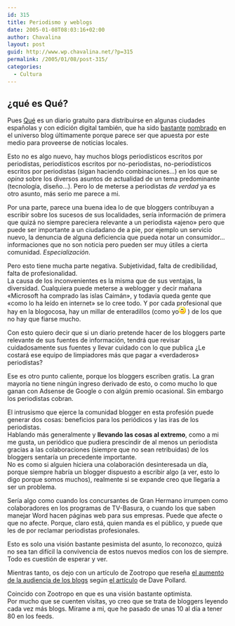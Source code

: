 ```yaml
---
id: 315
title: Periodismo y weblogs
date: 2005-01-08T08:03:16+02:00
author: Chavalina
layout: post
guid: http://www.wp.chavalina.net/?p=315
permalink: /2005/01/08/post-315/
categories:
  - Cultura
---
```

## ¿qué es Qué?

Pues <a href="http://periodistas21.blogspot.com/2004/11/as-ser-qu.html" target="_blank">Qué</a> es un diario gratuito para distribuirse en algunas ciudades españolas y con edición digital también, que ha sido <a href="http://tintachina.com/archivo/que.php" target="_blank">bastante</a> <a href="http://www.error500.net/modules/news/article.php?storyid=1151" target="_blank">nombrado</a> en el universo blog últimamente porque parece ser que apuesta por este medio para proveerse de noticias locales.

Esto no es algo nuevo, hay muchos blogs periodísticos escritos por periodistas, periodísticos escritos por no-periodistas, no-periodísticos escritos por periodistas (sigan haciendo combinaciones…) en los que se _opina_ sobre los diversos asuntos de actualidad de un tema predominante (tecnología, diseño…). Pero lo de meterse a periodistas _de verdad_ ya es otro asunto, más serio me parece a mi.

Por una parte, parece una buena idea lo de que bloggers contribuyan a escribir sobre los sucesos de sus localidades, sería información de primera que quizá no siempre pareciera relevante a un periodista «ajeno» pero que puede ser importante a un ciudadano de a pie, por ejemplo un servicio nuevo, la denuncia de alguna deficiencia que pueda notar un consumidor… informaciones que no son noticia pero pueden ser muy útiles a cierta comunidad. _Especialización_.

Pero esto tiene mucha parte negativa. Subjetividad, falta de credibilidad, falta de profesionalidad.  
La causa de los inconvenientes es la misma que de sus ventajas, la diversidad. Cualquiera puede meterse a weblogger y decir mañana «Microsoft ha comprado las islas Caimán», y todavía queda gente que «como lo ha leído en internet» se lo cree todo. Y por cada profesional que hay en la blogocosa, hay un millar de enteradillos (como yo![emo](/imagenes/emoticonos/sonrisa.gif) ) de los que no hay que fiarse mucho.

Con esto quiero decir que si un diario pretende hacer de los bloggers parte relevante de sus fuentes de información, tendrá que revisar cuidadosamente sus fuentes y llevar cuidado con lo que publica ¿Le costará ese equipo de limpiadores más que pagar a «verdaderos» periodistas?

Ese es otro punto caliente, porque los bloggers escriben gratis. La gran mayoría no tiene ningún ingreso derivado de esto, o como mucho lo que ganan con Adsense de Google o con algún premio ocasional. Sin embargo los periodistas cobran.

El intrusismo que ejerce la comunidad blogger en esta profesión puede generar dos cosas: beneficios para los periódicos y las iras de los periodistas.  
Hablando más generalmente y **llevando las cosas al extremo**, como a mi me gusta, un periódico que pudiera prescindir de al menos un periodista gracias a las colaboraciones (siempre que no sean retribuidas) de los bloggers sentaría un precedente importante.  
No es como si alguien hiciera una colaboración desinteresada un día, porque siempre habría un blogger dispuesto a escribir algo (a ver, esto lo digo porque somos muchos), realmente si se expande creo que llegaría a ser un problema.

Sería algo como cuando los concursantes de Gran Hermano irrumpen como colaboradores en los programas de TV-Basura, o cuando los que saben manejar Word hacen páginas web para sus empresas. Puede que afecte o que no afecte. Porque, claro está, quien manda es el público, y puede que les de por reclamar periodistas profesionales.

Esto es solo una visión bastante pesimista del asunto, lo reconozco, quizá no sea tan difícil la convivencia de estos nuevos medios con los de siempre. Todo es cuestión de esperar y ver.

Mientras tanto, os dejo con un artículo de Zootropo que reseña <a href="http://zootropo.f2o.org/archivos/2005/01/08/bitacoras-mas-alla-de-la-prensa-tradicional/" target="_blank">el aumento de la audiencia de los blogs</a> según <a href="http://blogs.salon.com/0002007/2005/01/04.html#a1004" target="_blank">el artículo</a> de Dave Pollard.

Coincido con Zootropo en que es una visión bastante optimista.  
Por mucho que se cuenten visitas, yo creo que se trata de bloggers leyendo cada vez más blogs. Mírame a mi, que he pasado de unas 10 al día a tener 80 en los feeds.